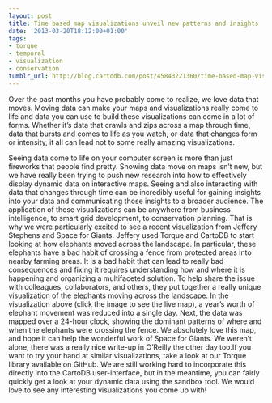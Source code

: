```yaml
---
layout: post
title: Time based map visualizations unveil new patterns and insights
date: '2013-03-20T18:12:00+01:00'
tags:
- torque
- temporal
- visualization
- conservation
tumblr_url: http://blog.cartodb.com/post/45843221360/time-based-map-visualizations-unveil-new-patterns-and
---
```

Over the past months you have probably come to realize, we love data that moves. Moving data can make your maps and visualizations really come to life and data you can use to build these visualizations can come in a lot of forms. Whether it’s data that crawls and zips across a map through time, data that bursts and comes to life as you watch, or data that changes form or intensity, it all can lead not to some really amazing visualizations.


Seeing data come to life on your computer screen is more than just fireworks that people find pretty. Showing data move on maps isn’t new, but we have really been trying to push new research into how to effectively display dynamic data on interactive maps. Seeing and also interacting with data that changes through time can be incredibly useful for gaining insights into your data and communicating those insights to a broader audience. The application of these visualizations can be anywhere from business intelligence, to smart grid development, to conservation planning.
That is why we were particularly excited to see a recent visualization from Jeffery Stephens and Space for Giants. Jeffery used Torque and CartoDB to start looking at how elephants moved across the landscape. In particular, these elephants have a bad habit of crossing a fence from protected areas into nearby farming areas. It is a bad habit that can lead to really bad consequences and fixing it requires understanding how and where it is happening and organizing a multifaceted solution. To help share the issue with colleagues, collaborators, and others, they put together a really unique visualization of the elephants moving across the landscape.
In the visualization above (click the image to see the live map), a year’s worth of elephant movement was reduced into a single day. Next, the data was mapped over a 24-hour clock, showing the dominant patterns of where and when the elephants were crossing the fence. We absolutely love this map, and hope it can help the wonderful work of Space for Giants. We weren’t alone, there was a really nice write-up in O’Reilly the other day too.If you want to try your hand at similar visualizations, take a look at our Torque library available on GitHub. We are still working hard to incorporate this directly into the CartoDB user-interface, but in the meantime, you can fairly quickly get a look at your dynamic data using the sandbox tool. We would love to see any interesting visualizations you come up with!

